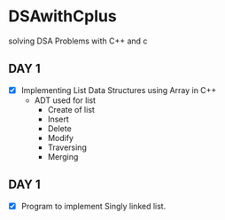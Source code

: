 # DSAwithCplus
solving DSA Problems with C++ and c

## DAY 1
- [x] Implementing List Data Structures using Array in C++
    - ADT used for list
        - Create of list
        - Insert
        - Delete
        - Modify
        - Traversing
        - Merging


## DAY 1
- [x] Program to implement Singly linked list.

